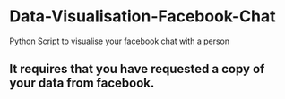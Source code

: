 # Data-Visualisation-Facebook-Chat
Python Script to visualise your facebook chat with a person
## It requires that you have requested a copy of your data from facebook.
